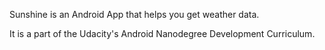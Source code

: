 Sunshine is an Android App that helps you get weather data.

It is a part of the Udacity's Android Nanodegree Development Curriculum.
